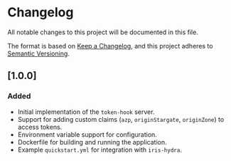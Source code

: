 # Changelog

All notable changes to this project will be documented in this file.

The format is based on [Keep a Changelog](https://keepachangelog.com/en/1.0.0/), and this project adheres
to [Semantic Versioning](https://semver.org/spec/v2.0.0.html).

## [1.0.0]

### Added

- Initial implementation of the `token-hook` server.
- Support for adding custom claims (`azp`, `originStargate`, `originZone`) to access tokens.
- Environment variable support for configuration.
- Dockerfile for building and running the application.
- Example `quickstart.yml` for integration with `iris-hydra`.